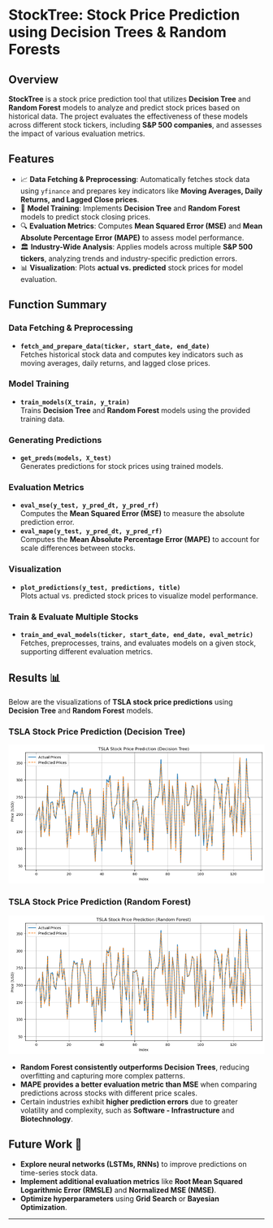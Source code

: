 # StockTree: Stock Price Prediction using Decision Trees & Random Forests

## Overview

**StockTree** is a stock price prediction tool that utilizes **Decision Tree** and **Random Forest** models to analyze and predict stock prices based on historical data. The project evaluates the effectiveness of these models across different stock tickers, including **S&P 500 companies**, and assesses the impact of various evaluation metrics.

## Features

- 📈 **Data Fetching & Preprocessing**: Automatically fetches stock data using `yfinance` and prepares key indicators like **Moving Averages, Daily Returns, and Lagged Close prices**.
- 🤖 **Model Training**: Implements **Decision Tree** and **Random Forest** models to predict stock closing prices.
- 🔍 **Evaluation Metrics**: Computes **Mean Squared Error (MSE)** and **Mean Absolute Percentage Error (MAPE)** to assess model performance.
- 🏛 **Industry-Wide Analysis**: Applies models across multiple **S&P 500 tickers**, analyzing trends and industry-specific prediction errors.
- 📊 **Visualization**: Plots **actual vs. predicted** stock prices for model evaluation.

## Function Summary

### **Data Fetching & Preprocessing**
- **`fetch_and_prepare_data(ticker, start_date, end_date)`**  
  Fetches historical stock data and computes key indicators such as moving averages, daily returns, and lagged close prices.

### **Model Training**
- **`train_models(X_train, y_train)`**  
  Trains **Decision Tree** and **Random Forest** models using the provided training data.

### **Generating Predictions**
- **`get_preds(models, X_test)`**  
  Generates predictions for stock prices using trained models.

### **Evaluation Metrics**
- **`eval_mse(y_test, y_pred_dt, y_pred_rf)`**  
  Computes the **Mean Squared Error (MSE)** to measure the absolute prediction error.  
- **`eval_mape(y_test, y_pred_dt, y_pred_rf)`**  
  Computes the **Mean Absolute Percentage Error (MAPE)** to account for scale differences between stocks.

### **Visualization**
- **`plot_predictions(y_test, predictions, title)`**  
  Plots actual vs. predicted stock prices to visualize model performance.

### **Train & Evaluate Multiple Stocks**
- **`train_and_eval_models(ticker, start_date, end_date, eval_metric)`**  
  Fetches, preprocesses, trains, and evaluates models on a given stock, supporting different evaluation metrics.

## Results 📊

Below are the visualizations of **TSLA stock price predictions** using **Decision Tree** and **Random Forest** models.

### **TSLA Stock Price Prediction (Decision Tree)**
![TSLA Decision Tree](imgs/tsla_dt.png)

### **TSLA Stock Price Prediction (Random Forest)**
![TSLA Random Forest](imgs/tsla_rf.png)

- **Random Forest consistently outperforms Decision Trees**, reducing overfitting and capturing more complex patterns.
- **MAPE provides a better evaluation metric than MSE** when comparing predictions across stocks with different price scales.
- Certain industries exhibit **higher prediction errors** due to greater volatility and complexity, such as **Software - Infrastructure** and **Biotechnology**.

## Future Work 🚀

- **Explore neural networks (LSTMs, RNNs)** to improve predictions on time-series stock data.
- **Implement additional evaluation metrics** like **Root Mean Squared Logarithmic Error (RMSLE)** and **Normalized MSE (NMSE)**.
- **Optimize hyperparameters** using **Grid Search** or **Bayesian Optimization**.

---
